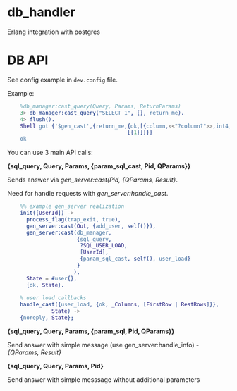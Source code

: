 db_handler
==========

Erlang integration with postgres

DB API
======

See config example in `dev.config` file.

Example: 

```erlang
    %db_manager:cast_query(Query, Params, ReturnParams)
    3> db_manager:cast_query("SELECT 1", [], return_me).
    4> flush().
    Shell got {'$gen_cast',{return_me,{ok,[{column,<<"?column?">>,int4,4,-1,1}],
                                      [{1}]}}}
    ok

```

You can use 3 main API calls:

**{sql_query, Query, Params, {param_sql_cast, Pid, QParams}}**

Sends answer via *gen_server:cast(Pid, {QParams, Result}*. 

Need for handle requests with *gen_server:handle_cast*.

```erlang
    %% example gen_server realization
    init([UserId]) ->
      process_flag(trap_exit, true),
      gen_server:cast(Out, {add_user, self()}),
      gen_server:cast(db_manager,
                      {sql_query,
                       ?SQL_USER_LOAD,
                       [UserId],
                       {param_sql_cast, self(), user_load}
                      }
                     ),
      State = #user{},
      {ok, State}.
  
    % user load callbacks
    handle_cast({user_load, {ok, _Columns, [FirstRow | RestRows]}},
              State) ->
    {noreply, State};
```

**{sql_query, Query, Params, {param_sql, Pid, QParams}}**

Send answer with simple message (use gen_server:handle_info) - *{QParams, Result}*

**{sql_query, Query, Params, Pid}**

Send answer with simple messsage without additional parameters

